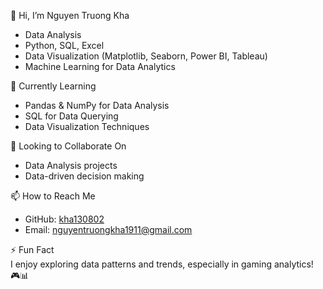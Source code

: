 👋 Hi, I’m Nguyen Truong Kha 
- Data Analysis 
- Python, SQL, Excel  
- Data Visualization (Matplotlib, Seaborn, Power BI, Tableau)  
- Machine Learning for Data Analytics  

🌱 Currently Learning  
- Pandas & NumPy for Data Analysis  
- SQL for Data Querying  
- Data Visualization Techniques  

💞️ Looking to Collaborate On  
- Data Analysis projects  
- Data-driven decision making  

📫 How to Reach Me  
- GitHub: [kha130802](https://github.com/kha130802)  
- Email: nguyentruongkha1911@gmail.com

⚡ Fun Fact  
I enjoy exploring data patterns and trends, especially in gaming analytics! 🎮📊  
